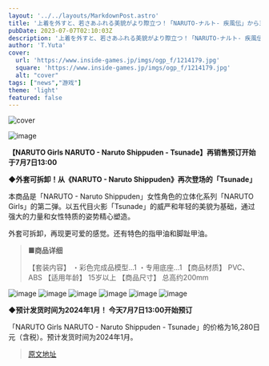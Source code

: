 ```yaml
---
layout: '../../layouts/MarkdownPost.astro'
title: '上着を外すと、若さあふれる美貌がより際立つ！「NARUTO‐ナルト‐ 疾風伝」から五代目火影「綱手」のフィギュアが再販'
pubDate: 2023-07-07T02:10:03Z
description: '上着を外すと、若さあふれる美貌がより際立つ！「NARUTO‐ナルト‐ 疾風伝」から五代目火影「綱手」のフィギュアが再販'
author: 'T.Yuta'
cover:
  url: 'https://www.inside-games.jp/imgs/ogp_f/1214179.jpg'
  square: 'https://www.inside-games.jp/imgs/ogp_f/1214179.jpg'
  alt: "cover"
tags: ["news","游戏"]
theme: 'light'
featured: false
---
```


![cover](https://www.inside-games.jp/imgs/ogp_f/1214179.jpg)

![image](https://www.inside-games.jp/imgs/zoom/1214182.jpg)

**【NARUTO Girls NARUTO - Naruto Shippuden - Tsunade】再销售预订开始于7月7日13:00**

**◆外套可拆卸！从《NARUTO - Naruto Shippuden》再次登场的「Tsunade」**

本商品是「NARUTO - Naruto Shippuden」女性角色的立体化系列「NARUTO Girls」的第二弹。以五代目火影「Tsunade」的威严和年轻的美貌为基础，通过强大的力量和女性特质的姿势精心塑造。

外套可拆卸，再现更可爱的感觉。还有特色的指甲油和脚趾甲油。

> **■商品详细**
> 
> 【套装内容】
> ・彩色完成品模型...1
> ・专用底座...1
> 【商品材质】
> PVC、ABS
> 【适用年龄】
> 15岁以上
> 【商品尺寸】
> 总高约200mm

![image](https://www.inside-games.jp/imgs/zoom/1214183.jpg)
![image](https://www.inside-games.jp/imgs/zoom/1214184.jpg)
![image](https://www.inside-games.jp/imgs/zoom/1214187.jpg)
![image](https://www.inside-games.jp/imgs/zoom/1214189.jpg)
![image](https://www.inside-games.jp/imgs/zoom/1214180.jpg)
![image](https://www.inside-games.jp/imgs/zoom/1214181.jpg)

**◆预计发货时间为2024年1月！ 今天7月7日13:00开始预订**

「NARUTO Girls NARUTO - Naruto Shippuden - Tsunade」的价格为16,280日元（含税）。预计发货时间为2024年1月。

>[原文地址](https://www.inside-games.jp/article/2023/07/07/147059.html)  